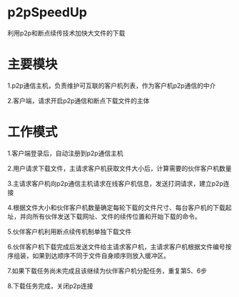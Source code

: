 # p2pSpeedUp
利用p2p和断点续传技术加快大文件的下载

# 主要模块
1.p2p通信主机，负责维护可互联的客户机列表，作为客户机p2p通信的中介

2.客户端，请求开启p2p通信和断点下载文件的主体

# 工作模式
1.客户端登录后，自动注册到p2p通信主机

2.用户请求下载文件，主请求客户机获取文件大小后，计算需要的伙伴客户机数量

3.主请求客户机向p2p通信主机请求在线客户机信息，发送打洞请求，建立p2p连接

4.根据文件大小和伙伴客户机数量确定每轮下载的文件尺寸、每台客户机的下载起址，并向所有伙伴发送下载网址、文件的续传位置和开始下载的命令。

5.伙伴客户机利用断点续传机制单独下载文件

6.伙伴客户机下载完成后发送文件给主请求客户机，主请求客户机根据文件编号按序组装，如果到达顺序不同于文件自身顺序则放入缓冲区。

7.如果下载任务尚未完成且该继续为伙伴客户机分配任务，重复第5、6步

8.下载任务完成，关闭p2p连接

